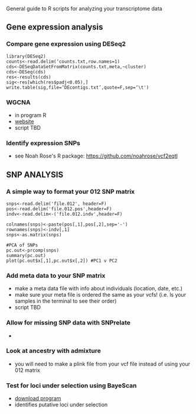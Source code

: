 General guide to R scripts for analyzing your transcriptome data

## Gene expression analysis

### Compare gene expression using DESeq2
```
library(DESeq2) 
counts<-read.delim(‘counts.txt,row.names=1) 
cds<-DESeqDataSetFromMatrix(counts.txt,meta,~cluster) 
cds<-DESeq(cds) 
res<-results(cds) 
sig<-res[which(res$padj<0.05),] 
write.table(sig,file=‘DEcontigs.txt’,quote=F,sep=‘\t') 
```

### WGCNA 
- in program R
- [website](https://labs.genetics.ucla.edu/horvath/CoexpressionNetwork/Rpackages/WGCNA/)
- script TBD

### Identify expression SNPs
- see Noah Rose's R package: https://github.com/noahrose/vcf2eqtl


## SNP ANALYSIS 

### A simple way to format your 012 SNP matrix
```
snps<-read.delim('file.012', header=F)
pos<-read.delim('file.012.pos',header=F)
indv<-read.delim<-('file.012.indv',header=F)

colnames(snps)<-paste(pos[,1],pos[,2],sep='-')
rownames(snps)<-indv[,1]
snps<-as.matrix(snps)

#PCA of SNPs
pc.out<-prcomp(snps)
summary(pc.out)
plot(pc.out$x[,1],pc.out$x[,2])	#PC1 v PC2

```

### Add meta data to your SNP matrix
- 	make a meta data file with info about individuals (location, date, etc.)
- 	make sure your meta file is ordered the same as your vcfs! (i.e. ls your samples in the terminal to see their order)
- script TBD


### Allow for missing SNP data with SNPrelate
-

### Look at ancestry with admixture
- you will need to make a plink file from your vcf file instead of using your 012 matrix


### Test for loci under selection using BayeScan
- [download program](http://cmpg.unibe.ch/software/BayeScan/download.html)
- 	identifies putative loci under selection




